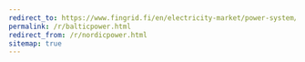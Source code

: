 ```yaml
---
redirect_to: https://www.fingrid.fi/en/electricity-market/power-system/state-of-the-nordic-power-system/
permalink: /r/balticpower.html
redirect_from: /r/nordicpower.html
sitemap: true
---
```

